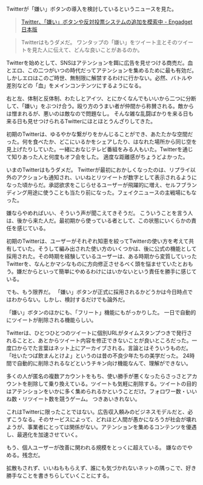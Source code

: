 Twitterが「嫌い」ボタンの導入を検討しているというニュースを見た。

> [Twitter、「嫌い」ボタンや反対投票システムの追加を模索中 \- Engadget 日本版](https://japanese.engadget.com/twitter-dislike-downvote-055008400.html)

> Twitterはもうダメだ。
ワンタップの「嫌い」をツイート主とそのツイートを見た人に伝えて、どんな良いことがあるのか。

Twitterを始めとして、SNSはアテンションを餌に広告を見せつける商売だ。血とエロ、この二つがいつの時代だってアテンションを集めるために最も有効だ。しかしエロはこのご時世、無制限に解禁するわけに行かない。必然、バトルや差別などの「血」をメインコンテンツにするようになる。

右と左、体制と反体制、わたしとアイツ、とにかくなんでもいいから二つに分断して、「嫌い」をぶつけ合う。殴り方のうまい者が仲間から称賛される。敵からは憎まれるが、悪いのは敵なので問題なし。
そんな雑な乱闘ばかりを来る日も来る日も見せつけられるTwitterにほとほとうんざりしてきた。

初期のTwitterは、ゆるやかな繋がりをかんじることができ、あたたかな空間だった。何を食べたか、どこにいるかをシェアしたり、はなれた場所から同じ空を見上げたりしていた。一緒におなじテレビ番組をみる人もいた。Twitterを通じて知りあった人と何度もオフ会をした。
適度な距離感がちょうどよかった。

いまのTwitterはもうダメだ。
Twitterが最初におかしくなったのは、リプライ以外のアクションも通知され、いいねとリツイートが数字として表示されるようになった頃からだ。承認欲求をこじらせるユーザーが飛躍的に増え、セルフブランディング用途に使うことも当たり前になった。フェイクニュースの主戦場にもなった。

嫌ならやめればいい、そういう声が聞こえてきそうだ。
こういうことを言う人は、後から来た人だ。最初期から使っている者として、この状態にいくらかの責任を感じている。

初期のTwitterは、ユーザーがそれぞれ知恵を絞ってTwitterの使い方を考えて共有していた。そうして編み出された使い方のいくつかは、後に公式の機能として採用された。その時期を経験しているユーザーは、ある時期から変質していったTwitterを、なんとかマシなものに方向修正させるべく頭を悩ませていたとおもう。嫌だからといって簡単にやめるわけにはいかないという責任を勝手に感じている。

でも、もう限界だ。
「嫌い」ボタンが正式に採用されるかどうかは今日時点ではわからない。しかし、検討するだけでも論外だ。

「嫌い」ボタンのほかにも、「フリート」機能にもがっかりした。
一日で自動的にツイートが削除される機能らしい。

Twitterは、ひとつひとつのツイートに個別URLがタイムスタンプつきで発行されることと、あとからツイート内容を修正できないことが良いところだった。一度口からでた言葉はネット上にアーカイブされる。言論とはそういうものだ。「吐いたつば飲まんとけよ」というのは昔の不良少年たちの美学だった。
24時間で自動的に削除されるなどというチキン向け機能なんて、理解ができない。

多くの人が匿名の複数アカウントをもち、使い勝手が悪くなったらさっさとアカウントを削除して乗り換えている。ツイートも気軽に削除する。ツイートの目的はアテンションをいかに多く集められるかということだけ。フォロワー数・いいね数・リツイート数を競うゲーム。
つきあいきれない。

これはTwitterに限ったことではない。広告収入頼みのビジネスモデルだと、必ずこうなる。そのサービスによって、どれほど人間が愚かになろうが社会が壊れようが、事業者にとっては関係がない。アテンションを集めるコンテンツを優遇し、最適化を加速させていく。

もう、個人ユーザーが改善に関われる規模をとっくに超えている。
嫌なのでやめる。残念だ。

拡散もされず、いいねももらえず、誰にも気づかれないネットの隅っこで、好き勝手なことを書きちらしていくことにする。
